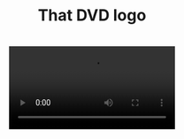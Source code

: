 <div align="center">
  <h1>That DVD logo<h1>
  <video autoplay>
    <source src="https://user-images.githubusercontent.com/38325426/210762945-afc70c07-cf93-4537-a6d3-458e44e70339.webm" type="video/webm")
  </video>
</dev>

### Pre-requirements
Compiler: <a href="https://gcc.gnu.org"><b>gcc</b></a> <br>
Graphics library: <a href="https://raylib.com"><b>raylib</b></a> 

### Compile
    chmod +x build.sh
    ./build.sh

### Execution
    ./bin/bouncing_dvd
